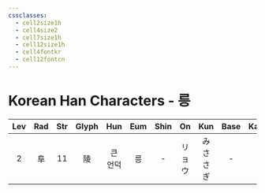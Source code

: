 ```yaml
---
cssclasses:
  - cell2size1h
  - cell4size2
  - cell7size1h
  - cell12size1h
  - cell4fontkr
  - cell12fontcn
---
```


# Korean Han Characters - 릉

| Lev | Rad | Str | Glyph | Hun  | Eum | Shin | On  | Kun  | Base | Kana | Simp | Man  |  Can  | Viet |
| :-: | :-: | :-: | :---: | :--: | :-: | :--: | :-: | :--: | :--: | :--: | :--: | :--: | :---: | :--: |
|  2  |  阜  | 11  |   陵   | 큰 언덕 |  릉  |  -   | リョウ | みささぎ |  -   |  -   |  -   | líng | ling4 | lăng |
